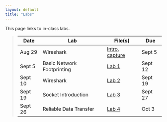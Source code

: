 ```yaml
---
layout: default
title: "Labs"
---
```


This page links to in-class labs.

>  Date   | Lab | File(s) | Due | 
> ------- | --- | ------- | ----|
> Aug 29  | Wireshark | [Intro](Wireshark_Intro_v7.0.pdf), [capture](wireshark-intro.pcapng) |  Sept 5 |
> Sept 5  | Basic Network Footprinting | [Lab 1](lab01.html) | Sept 12 |
> Sept 10 | Wireshark | [Lab 2](Wireshark_HTTP_v7.0.pdf) | Sept 19 |
> Sept 19 | Socket Introduction | [Lab 3](lab02.html) | Sept 27 |
> Sept 26 | Reliable Data Transfer | [Lab 4](lab03.html) | Oct 3
